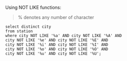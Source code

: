 Using NOT LIKE functions:
> % denotes any number of character

```
select distinct city
from station
where city NOT LIKE '%a' AND city NOT LIKE '%A' AND
city NOT LIKE '%e' AND city NOT LIKE '%E' AND
city NOT LIKE '%i' AND city NOT LIKE '%I' AND
city NOT LIKE '%o' AND city NOT LIKE '%O' AND
city NOT LIKE '%u' AND city NOT LIKE '%U';
```
